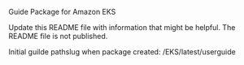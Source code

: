 Guide Package for Amazon EKS

Update this README file with information that might be helpful.  The README file is not published.

Initial guilde pathslug when package created:  /EKS/latest/userguide
